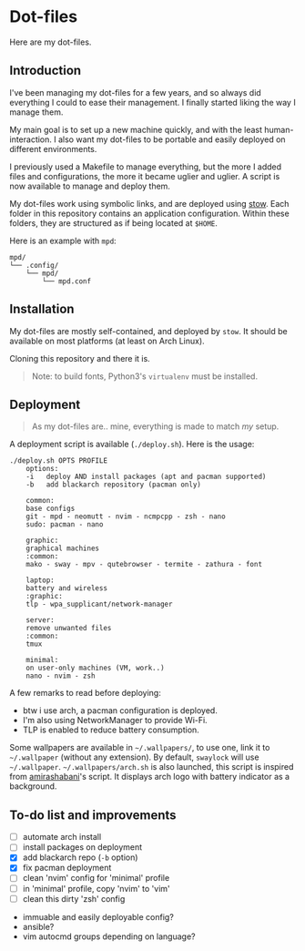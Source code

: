 # Dot-files

Here are my dot-files.

## Introduction

I've been managing my dot-files for a few years, and so always did everything I could to ease their management.
I finally started liking the way I manage them.

My main goal is to set up a new machine quickly, and with the least human-interaction.
I also want my dot-files to be portable and easily deployed on different environments.

I previously used a Makefile to manage everything, but the more I added files and configurations, the more it became uglier and uglier.
A script is now available to manage and deploy them.

My dot-files work using symbolic links, and are deployed using [stow](https://www.gnu.org/software/stow/).
Each folder in this repository contains an application configuration.
Within these folders, they are structured as if being located at `$HOME`.

Here is an example with `mpd`:

```
mpd/
└── .config/
    └── mpd/
        └── mpd.conf
```

## Installation

My dot-files are mostly self-contained, and deployed by `stow`.
It should be available on most platforms (at least on Arch Linux).

Cloning this repository and there it is.

> Note: to build fonts, Python3's `virtualenv` must be installed.

## Deployment

> As my dot-files are.. mine, everything is made to match *my* setup.

A deployment script is available (`./deploy.sh`).
Here is the usage:

```
./deploy.sh OPTS PROFILE
    options:
	-i   deploy AND install packages (apt and pacman supported)
	-b   add blackarch repository (pacman only)

    common:
	base configs
	git - mpd - neomutt - nvim - ncmpcpp - zsh - nano
	sudo: pacman - nano

    graphic:
	graphical machines
	:common:
	mako - sway - mpv - qutebrowser - termite - zathura - font

    laptop:
	battery and wireless
	:graphic:
	tlp - wpa_supplicant/network-manager

    server:
	remove unwanted files
	:common:
	tmux

    minimal:
	on user-only machines (VM, work..)
	nano - nvim - zsh
```

A few remarks to read before deploying:

- btw i use arch, a pacman configuration is deployed.
- I'm also using NetworkManager to provide Wi-Fi.
- TLP is enabled to reduce battery consumption.

 Some wallpapers are available in `~/.wallpapers/`, to use one, link it to `~/.wallpaper` (without any extension).
 By default, `swaylock` will use `~/.wallpaper`.
`~/.wallpapers/arch.sh` is also launched, this script is inspired from [amirashabani](https://github.com/amirashabani/bain)'s script.
It displays arch logo with battery indicator as a background.


## To-do list and improvements

- [ ] automate arch install
- [ ] install packages on deployment
- [X] add blackarch repo (`-b` option)
- [X] fix pacman deployment
- [ ] clean 'nvim' config for 'minimal' profile
- [ ] in 'minimal' profile, copy 'nvim' to 'vim'
- [ ] clean this dirty 'zsh' config
- immuable and easily deployable config?
- ansible?
- vim autocmd groups depending on language?
